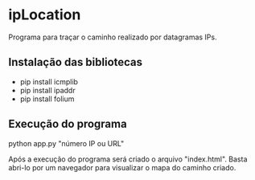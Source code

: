 # ipLocation
Programa para traçar o caminho realizado por datagramas IPs.

## Instalação das bibliotecas
* pip install icmplib 
* pip install ipaddr
* pip install folium

## Execução do programa
python app.py "número IP ou URL"

Após a execução do programa será criado o arquivo "index.html". Basta abri-lo por um navegador para visualizar o mapa do caminho criado.